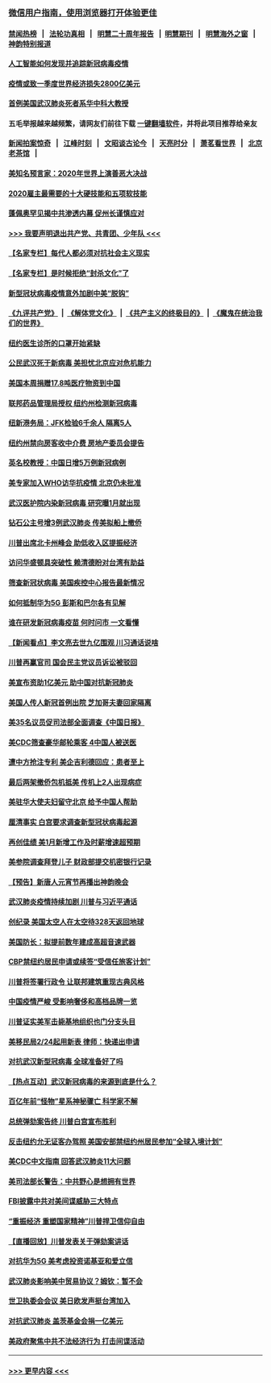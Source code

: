 ### [微信用户指南，使用浏览器打开体验更佳](https://github.com/gfw-breaker/banned-news1/blob/master/indexes/wechat-guide.md?t=0)
#### [禁闻热榜](热点新闻.md?t=0)  &nbsp;&nbsp;|&nbsp;&nbsp; [法轮功真相](https://github.com/gfw-breaker/truth/blob/master/README.md?t=0) &nbsp;&nbsp;|&nbsp;&nbsp; [明慧二十周年报告](https://github.com/gfw-breaker/mh-reports/blob/master/README.md?t=0) &nbsp;&nbsp;|&nbsp;&nbsp;[明慧期刊](https://github.com/gfw-breaker/mh-qikan) &nbsp;&nbsp;|&nbsp;&nbsp; [明慧海外之窗](https://github.com/gfw-breaker/mh-news/blob/master/README.md?t=0) &nbsp;&nbsp;|&nbsp;&nbsp; [神韵特别报道](https://github.com/gfw-breaker/mh-news/blob/master/shenyun.md?t=0)
#### [人工智能如何发现并追踪新冠病毒疫情](../pages/nsc412/n11856398.md?t=02100444) 
#### [疫情或致一季度世界经济损失2800亿美元](../pages/nsc412/n11855639.md?t=02100444) 
#### [首例美国武汉肺炎死者系华中科大教授](../pages/nsc412/n11855500.md?t=02100444) 
#### 五毛举报越来越频繁，请网友们前往下载 [一键翻墙软件](https://github.com/gfw-breaker/ssr-accounts)，并将此项目推荐给亲友
#### [新闻拍案惊奇](https://github.com/gfw-breaker/banned-news1/blob/master/pages/link4.md) &nbsp;&nbsp;|&nbsp;&nbsp; [江峰时刻](https://github.com/gfw-breaker/banned-news1/blob/master/pages/link4.md) &nbsp;&nbsp;|&nbsp;&nbsp; [文昭谈古论今](https://github.com/gfw-breaker/banned-news1/blob/master/pages/link4.md) &nbsp;&nbsp;|&nbsp;&nbsp; [天亮时分](https://github.com/gfw-breaker/banned-news1/blob/master/pages/link4.md) &nbsp;&nbsp;|&nbsp;&nbsp; [萧茗看世界](https://github.com/gfw-breaker/banned-news1/blob/master/pages/link4.md) &nbsp;&nbsp;|&nbsp;&nbsp; [北京老茶馆](https://github.com/gfw-breaker/banned-news1/blob/master/pages/link4.md) &nbsp;&nbsp;|&nbsp;&nbsp; 
#### [美知名预言家：2020年世界上演善恶大决战](../pages/nsc412/n11855418.md?t=02100444) 
#### [2020雇主最需要的十大硬技能和五项软技能](../pages/nsc412/n11850953.md?t=02100444) 
#### [蓬佩奥罕见揭中共渗透内幕 促州长谨慎应对](../pages/nsc412/n11854685.md?t=02100444) 
#### [>>> 我要声明退出共产党、共青团、少年队 <<<](https://github.com/begood0513/goodnews/blob/master/quit/letter.md) 
#### [【名家专栏】每代人都必须对抗社会主义现实](../pages/nsc412/n11831412.md?t=02100444) 
#### [【名家专栏】是时候拒绝“封杀文化”了](../pages/nsc412/n11814093.md?t=02100444) 
#### [新型冠状病毒疫情意外加剧中美“脱钩”](../pages/nsc412/n11854475.md?t=02100444) 
#### [《九评共产党》](https://github.com/begood0513/9ping.md/blob/master/README.md) &nbsp;|&nbsp; [《解体党文化》](../../../../jtdwh.md/blob/master/README.md)  &nbsp;|&nbsp; [《共产主义的终极目的》](../../../../gczydzjmd.md/blob/master/README.md) &nbsp;|&nbsp; [《魔鬼在统治我们的世界》](../../../../mgztzwmdsj.md/blob/master/README.md) 
#### [纽约医生诊所的口罩开始紧缺](../pages/nsc412/n11853364.md?t=02100444) 
#### [公民武汉死于新病毒 美担忧北京应对危机能力](../pages/nsc412/n11854331.md?t=02100444) 
#### [美国本周捐赠17.8吨医疗物资到中国](../pages/nsc412/n11854269.md?t=02100444) 
#### [联邦药品管理局授权  纽约州检测新冠病毒](../pages/nsc412/n11853371.md?t=02100444) 
#### [纽新港务局：JFK检验6千余人  隔离5人](../pages/nsc412/n11853366.md?t=02100444) 
#### [纽约州禁向房客收中介费  房地产委员会提告](../pages/nsc412/n11853360.md?t=02100444) 
#### [英名校教授：中国日增5万例新冠病例](../pages/nsc412/n11854174.md?t=02100444) 
#### [美专家加入WHO访华抗疫情 北京仍未批准](../pages/nsc412/n11854043.md?t=02100444) 
#### [武汉医护院内染新冠病毒 研究曝1月就出现](../pages/nsc412/n11852928.md?t=02100444) 
#### [钻石公主号增3例武汉肺炎 传美拟船上撤侨](../pages/nsc412/n11853240.md?t=02100444) 
#### [川普出席北卡州峰会 助低收入区提振经济](../pages/nsc412/n11853232.md?t=02100444) 
#### [访问华盛顿具突破性 赖清德盼对台湾有助益](../pages/nsc412/n11853129.md?t=02100444) 
#### [筛查新冠状病毒 美国疾控中心报告最新情况](../pages/nsc412/n11853070.md?t=02100444) 
#### [如何抵制华为5G 彭斯和巴尔各有见解](../pages/nsc412/n11852535.md?t=02100444) 
#### [谁在研发新冠病毒疫苗 何时问市 一文看懂](../pages/nsc412/n11852840.md?t=02100444) 
#### [【新闻看点】李文亮去世九亿围观 川习通话说啥](../pages/nsc412/n11852360.md?t=02100444) 
#### [川普再赢官司 国会民主党议员诉讼被驳回](../pages/nsc412/n11852287.md?t=02100444) 
#### [美宣布资助1亿美元 助中国对抗新冠肺炎](../pages/nsc412/n11852531.md?t=02100444) 
#### [美国人传人新冠首例出院 芝加哥夫妻回家隔离](../pages/nsc412/n11852452.md?t=02100444) 
#### [美35名议员促司法部全面调查《中国日报》](../pages/nsc412/n11852435.md?t=02100444) 
#### [美CDC筛查豪华邮轮乘客 4中国人被送医](../pages/nsc412/n11852085.md?t=02100444) 
#### [遭中方抢注专利 美企吉利德回应：患者至上](../pages/nsc412/n11852037.md?t=02100444) 
#### [最后两架撤侨包机抵美 传机上2人出现病症](../pages/nsc412/n11852173.md?t=02100444) 
#### [美驻华大使夫妇留守北京 给予中国人帮助](../pages/nsc412/n11852165.md?t=02100444) 
#### [厘清事实 白宫要求调查新型冠状病毒起源](../pages/nsc412/n11852106.md?t=02100444) 
#### [再创佳绩 美1月新增工作及时薪增速超预期](../pages/nsc412/n11852174.md?t=02100444) 
#### [美参院调查拜登儿子 财政部提交机密银行记录](../pages/nsc412/n11851808.md?t=02100444) 
#### [【预告】新唐人元宵节再播出神韵晚会](../pages/nsc412/n11843192.md?t=02100444) 
#### [武汉肺炎疫情持续加剧 川普与习近平通话](../pages/nsc412/n11851613.md?t=02100444) 
#### [创纪录 美国太空人在太空待328天返回地球](../pages/nsc412/n11851266.md?t=02100444) 
#### [美国防长：拟提前数年建成高超音速武器](../pages/nsc412/n11850959.md?t=02100444) 
#### [CBP禁纽约居民申请或续签“受信任旅客计划”](../pages/nsc412/n11850857.md?t=02100444) 
#### [川普将签署行政令 让联邦建筑重现古典风格](../pages/nsc412/n11850654.md?t=02100444) 
#### [中国疫情严峻 受影响奢侈和高档品牌一览](../pages/nsc412/n11850319.md?t=02100444) 
#### [川普证实美军击毙基地组织也门分支头目](../pages/nsc412/n11850383.md?t=02100444) 
#### [美移民局2/24起用新表 律师：快递出申请](../pages/nsc412/n11848220.md?t=02100444) 
#### [对抗武汉新型冠病毒 全球准备好了吗](../pages/nsc412/n11850142.md?t=02100444) 
#### [【热点互动】武汉新冠病毒的来源到底是什么？](../pages/nsc412/n11849749.md?t=02100444) 
#### [百亿年前“怪物”星系神秘骤亡 科学家不解](../pages/nsc412/n11849863.md?t=02100444) 
#### [总统弹劾案告终 川普白宫宣布胜利](../pages/nsc412/n11849985.md?t=02100444) 
#### [反击纽约允无证客办驾照  美国安部禁纽约州居民参加“全球入境计划”](../pages/nsc412/n11849828.md?t=02100444) 
#### [美CDC中文指南 回答武汉肺炎11大问题](../pages/nsc412/n11849703.md?t=02100444) 
#### [美司法部长警告：中共野心是想拥有世界](../pages/nsc412/n11849769.md?t=02100444) 
#### [FBI披露中共对美间谍威胁三大特点](../pages/nsc412/n11849700.md?t=02100444) 
#### [“重振经济 重塑国家精神”川普捍卫信仰自由](../pages/nsc412/n11849641.md?t=02100444) 
#### [【直播回放】川普发表关于弹劾案讲话](../pages/nsc412/n11849472.md?t=02100444) 
#### [对抗华为5G 美考虑投资诺基亚和爱立信](../pages/nsc412/n11849510.md?t=02100444) 
#### [武汉肺炎影响美中贸易协议？姆钦：暂不会](../pages/nsc412/n11849497.md?t=02100444) 
#### [世卫执委会会议 美日欧发声挺台湾加入](../pages/nsc412/n11849433.md?t=02100444) 
#### [对抗武汉肺炎 盖茨基金会捐一亿美元](../pages/nsc412/n11848953.md?t=02100444) 
#### [美政府聚焦中共不法经济行为 打击间谍活动](../pages/nsc412/n11849322.md?t=02100444) 

----
#### [ >>> 更早内容 <<< ](../indexes/nsc412-earlier.md)
